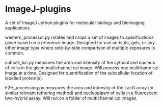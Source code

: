 # ImageJ-plugins

A set of ImageJ Jython plugins for molecular biology and bioimaging applications.

western_processor.py rotates and crops a set of images to specifications given based on a reference image. Designed for use on blots, gels, or any other image type where side-by-side comparison of multiple exposures is common.

subcell_loc.py measures the area and intensity of the cytosol and nucleus of cells in the given multichannel czi image. Will process one multiframe czi image at a time. Designed for quantification of the subcellular location of labelled protein(s).

F2H_processing.py measures the area and intensity of the LacO array (or similar relevant tethering method) and nucleoplasm of cells in a fluorescent two-hybrid assay. Will run on a folder of multichannel czi images.
